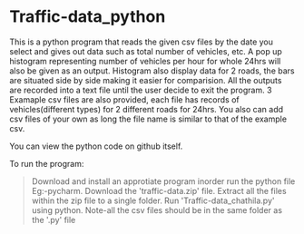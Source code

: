 # Traffic-data_python
This is a python program that reads the given csv files by the date you select and gives out data such as total number of vehicles, etc.
A pop up histogram representing number of vehicles per hour for whole 24hrs will also be given as an output.
Histogram also display data for 2 roads, the bars are situated side by side making it easier for comparision.
All the outputs are recorded into a text file until the user decide to exit the program.
3 Examaple csv files are also provided, each file has records of vehicles(different types) for 2 different roads for 24hrs.
You also can add csv files of your own as long the file name is similar to that of the example csv.

You can view the python code on github itself.

To run the program:
  >Download and install an approtiate program inorder run the python file Eg:-pycharm.
  >Download the 'traffic-data.zip' file.
  >Extract all the files within the zip file to a single folder.
  >Run 'Traffic-data_chathila.py' using python.
  >Note-all the csv files should be in the same folder as the '.py' file
